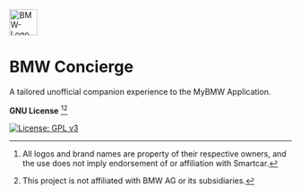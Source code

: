 <img width="50" height="47" alt="BMW-Logo" src="https://github.com/user-attachments/assets/9ba64150-410c-4a1c-90a5-b900e21771eb" />

# BMW Concierge
A tailored unofficial companion experience to the MyBMW Application. 



**GNU License** [^1][^2]

[![License: GPL v3](https://img.shields.io/badge/License-GPLv3-blue.svg)](https://www.gnu.org/licenses/gpl-3.0)

[^1]: All logos and brand names are property of their respective owners, and the use does not imply endorsement of or affiliation with Smartcar. 
[^2]: This project is not affiliated with BMW AG or its subsidiaries.
